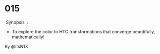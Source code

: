 # 015
 Synopsis  :  
 
 * To explore the color to HTC transformations that converge beautifully, mathematically! 
 
 By @itsN1X
